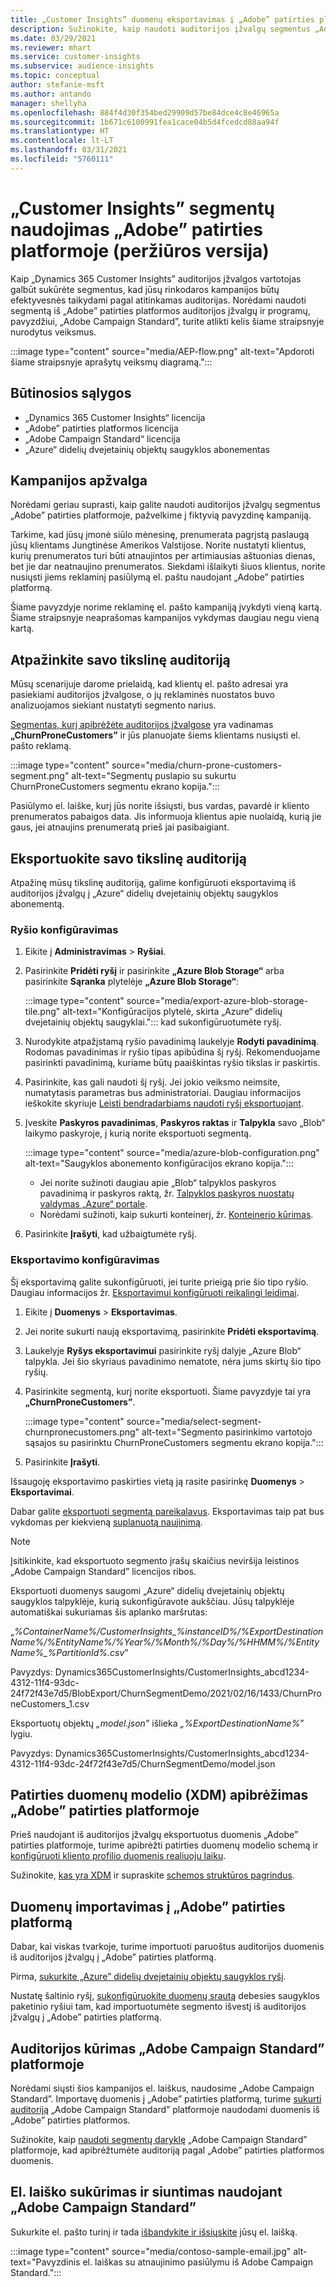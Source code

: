```yaml
---
title: „Customer Insights” duomenų eksportavimas į „Adobe” patirties platformą
description: Sužinokite, kaip naudoti auditorijos įžvalgų segmentus „Adobe” patirties platformoje.
ms.date: 03/29/2021
ms.reviewer: mhart
ms.service: customer-insights
ms.subservice: audience-insights
ms.topic: conceptual
author: stefanie-msft
ms.author: antando
manager: shellyha
ms.openlocfilehash: 884f4d30f354bed29909d57be84dce4c8e46965a
ms.sourcegitcommit: 1b671c6100991fea1cace04b5d4fcedcd88aa94f
ms.translationtype: HT
ms.contentlocale: lt-LT
ms.lasthandoff: 03/31/2021
ms.locfileid: "5760111"
---
```

# <a name="use-customer-insights-segments-in-adobe-experience-platform-preview"></a>„Customer Insights” segmentų naudojimas „Adobe” patirties platformoje (peržiūros versija)

Kaip „Dynamics 365 Customer Insights” auditorijos įžvalgos vartotojas galbūt sukūrėte segmentus, kad jūsų rinkodaros kampanijos būtų efektyvesnės taikydami pagal atitinkamas auditorijas. Norėdami naudoti segmentą iš „Adobe” patirties platformos auditorijos įžvalgų ir programų, pavyzdžiui, „Adobe Campaign Standard”, turite atlikti kelis šiame straipsnyje nurodytus veiksmus.

:::image type="content" source="media/AEP-flow.png" alt-text="Apdoroti šiame straipsnyje aprašytų veiksmų diagramą.":::

## <a name="prerequisites"></a>Būtinosios sąlygos

-   „Dynamics 365 Customer Insights“ licencija
-   „Adobe” patirties platformos licencija
-   „Adobe Campaign Standard“ licencija
-   „Azure“ didelių dvejetainių objektų saugyklos abonementas

## <a name="campaign-overview"></a>Kampanijos apžvalga

Norėdami geriau suprasti, kaip galite naudoti auditorijos įžvalgų segmentus „Adobe” patirties platformoje, pažvelkime į fiktyvią pavyzdinę kampaniją.

Tarkime, kad jūsų įmonė siūlo mėnesinę, prenumerata pagrįstą paslaugą jūsų klientams Jungtinėse Amerikos Valstijose. Norite nustatyti klientus, kurių prenumeratos turi būti atnaujintos per artimiausias aštuonias dienas, bet jie dar neatnaujino prenumeratos. Siekdami išlaikyti šiuos klientus, norite nusiųsti jiems reklaminį pasiūlymą el. paštu naudojant „Adobe” patirties platformą.

Šiame pavyzdyje norime reklaminę el. pašto kampaniją įvykdyti vieną kartą. Šiame straipsnyje neaprašomas kampanijos vykdymas daugiau negu vieną kartą.

## <a name="identify-your-target-audience"></a>Atpažinkite savo tikslinę auditoriją

Mūsų scenarijuje darome prielaidą, kad klientų el. pašto adresai yra pasiekiami auditorijos įžvalgose, o jų reklaminės nuostatos buvo analizuojamos siekiant nustatyti segmento narius.

[Segmentas, kurį apibrėžėte auditorijos įžvalgose](segments.md) yra vadinamas **„ChurnProneCustomers”** ir jūs planuojate šiems klientams nusiųsti el. pašto reklamą.

:::image type="content" source="media/churn-prone-customers-segment.png" alt-text="Segmentų puslapio su sukurtu ChurnProneCustomers segmentu ekrano kopija.":::

Pasiūlymo el. laiške, kurį jūs norite išsiųsti, bus vardas, pavardė ir kliento prenumeratos pabaigos data. Jis informuoja klientus apie nuolaidą, kurią jie gaus, jei atnaujins prenumeratą prieš jai pasibaigiant.

## <a name="export-your-target-audience"></a>Eksportuokite savo tikslinę auditoriją

Atpažinę mūsų tikslinę auditoriją, galime konfigūruoti eksportavimą iš auditorijos įžvalgų į „Azure“ didelių dvejetainių objektų saugyklos abonementą.

### <a name="configure-a-connection"></a>Ryšio konfigūravimas

1. Eikite į **Administravimas** > **Ryšiai**.

1. Pasirinkite **Pridėti ryšį** ir pasirinkite **„Azure Blob Storage“** arba pasirinkite **Sąranka** plytelėje **„Azure Blob Storage“**:

   :::image type="content" source="media/export-azure-blob-storage-tile.png" alt-text="Konfigūracijos plytelė, skirta „Azure“ didelių dvejetainių objektų saugyklai."::: kad sukonfigūruotumėte ryšį.

1. Nurodykite atpažįstamą ryšio pavadinimą laukelyje **Rodyti pavadinimą**. Rodomas pavadinimas ir ryšio tipas apibūdina šį ryšį. Rekomenduojame pasirinkti pavadinimą, kuriame būtų paaiškintas ryšio tikslas ir paskirtis.

1. Pasirinkite, kas gali naudoti šį ryšį. Jei jokio veiksmo neimsite, numatytasis parametras bus administratoriai. Daugiau informacijos ieškokite skyriuje [Leisti bendradarbiams naudoti ryšį eksportuojant](connections.md#allow-contributors-to-use-a-connection-for-exports).

1. Įveskite **Paskyros pavadinimas**, **Paskyros raktas** ir **Talpykla** savo „Blob“ laikymo paskyroje, į kurią norite eksportuoti segmentą.  
      
   :::image type="content" source="media/azure-blob-configuration.png" alt-text="Saugyklos abonemento konfigūracijos ekrano kopija."::: 
   
    - Jei norite sužinoti daugiau apie „Blob“ talpyklos paskyros pavadinimą ir paskyros raktą, žr. [Talpyklos paskyros nuostatų valdymas „Azure“ portale](/azure/storage/common/storage-account-manage).
    - Norėdami sužinoti, kaip sukurti konteinerį, žr. [Konteinerio kūrimas](/azure/storage/blobs/storage-quickstart-blobs-portal#create-a-container).

1. Pasirinkite **Įrašyti**, kad užbaigtumėte ryšį. 

### <a name="configure-an-export"></a>Eksportavimo konfigūravimas

Šį eksportavimą galite sukonfigūruoti, jei turite prieigą prie šio tipo ryšio. Daugiau informacijos žr. [Eksportavimui konfigūruoti reikalingi leidimai](export-destinations.md#set-up-a-new-export).

1. Eikite į **Duomenys** > **Eksportavimas**.

1. Jei norite sukurti naują eksportavimą, pasirinkite **Pridėti eksportavimą**.

1. Laukelyje **Ryšys eksportavimui** pasirinkite ryšį dalyje „Azure Blob“ talpykla. Jei šio skyriaus pavadinimo nematote, nėra jums skirtų šio tipo ryšių.

1. Pasirinkite segmentą, kurį norite eksportuoti. Šiame pavyzdyje tai yra **„ChurnProneCustomers”**.

   :::image type="content" source="media/select-segment-churnpronecustomers.png" alt-text="Segmento pasirinkimo vartotojo sąsajos su pasirinktu ChurnProneCustomers segmentu ekrano kopija.":::

1. Pasirinkite **Įrašyti**.

Išsaugoję eksportavimo paskirties vietą ją rasite pasirinkę **Duomenys** > **Eksportavimai**.

Dabar galite [eksportuoti segmentą pareikalavus](export-destinations.md#run-exports-on-demand). Eksportavimas taip pat bus vykdomas per kiekvieną [suplanuotą naujinimą](system.md).

> [!NOTE]
> Įsitikinkite, kad eksportuoto segmento įrašų skaičius neviršija leistinos „Adobe Campaign Standard” licencijos ribos.

Eksportuoti duomenys saugomi „Azure“ didelių dvejetainių objektų saugyklos talpyklėje, kurią sukonfigūravote aukščiau. Jūsų talpyklėje automatiškai sukuriamas šis aplanko maršrutas:

„*%ContainerName%/CustomerInsights_%instanceID%/%ExportDestinationName%/%EntityName%/%Year%/%Month%/%Day%/%HHMM%/%EntityName%_%PartitionId%.csv*”

Pavyzdys: Dynamics365CustomerInsights/CustomerInsights_abcd1234-4312-11f4-93dc-24f72f43e7d5/BlobExport/ChurnSegmentDemo/2021/02/16/1433/ChurnProneCustomers_1.csv

Eksportuotų objektų *„model.json”* išlieka *„%ExportDestinationName%”* lygiu.

Pavyzdys: Dynamics365CustomerInsights/CustomerInsights_abcd1234-4312-11f4-93dc-24f72f43e7d5/ChurnSegmentDemo/model.json

## <a name="define-experience-data-model-xdm-in-adobe-experience-platform"></a>Patirties duomenų modelio (XDM) apibrėžimas „Adobe” patirties platformoje

Prieš naudojant iš auditorijos įžvalgų eksportuotus duomenis „Adobe” patirties platformoje, turime apibrėžti patirties duomenų modelio schemą ir [konfigūruoti kliento profilio duomenis realiuoju laiku](https://experienceleague.adobe.com/docs/experience-platform/profile/tutorials/dataset-configuration.html#tutorials).

Sužinokite, [kas yra XDM](https://experienceleague.adobe.com/docs/experience-platform/xdm/home.html) ir supraskite [schemos struktūros pagrindus](https://experienceleague.adobe.com/docs/experience-platform/xdm/schema/composition.html#schema).

## <a name="import-data-into-adobe-experience-platform"></a>Duomenų importavimas į „Adobe” patirties platformą

Dabar, kai viskas tvarkoje, turime importuoti paruoštus auditorijos duomenis iš auditorijos įžvalgų į „Adobe” patirties platformą.

Pirma, [sukurkite „Azure” didelių dvejetainių objektų saugyklos ryšį](https://experienceleague.adobe.com/docs/experience-platform/sources/ui-tutorials/create/cloud-storage/blob.html#getting-started).    

Nustatę šaltinio ryšį, [sukonfigūruokite duomenų srautą](https://experienceleague.adobe.com/docs/experience-platform/sources/ui-tutorials/dataflow/cloud-storage.html#ui-tutorials) debesies saugyklos paketinio ryšiui tam, kad importuotumėte segmento išvestį iš auditorijos įžvalgų į „Adobe” patirties platformą.

## <a name="create-an-audience-in-adobe-campaign-standard"></a>Auditorijos kūrimas „Adobe Campaign Standard” platformoje

Norėdami siųsti šios kampanijos el. laiškus, naudosime „Adobe Campaign Standard”. Importavę duomenis į „Adobe” patirties platformą, turime [sukurti auditoriją](https://experienceleague.adobe.com/docs/campaign-standard/using/profiles-and-audiences/get-started-profiles-and-audiences.html#permission) „Adobe Campaign Standard” platformoje naudodami duomenis iš „Adobe” patirties platformos.

Sužinokite, kaip [naudoti segmentų daryklę](https://experienceleague.adobe.com/docs/campaign-standard/using/profiles-and-audiences/working-with-adobe-experience-platform/aep-using-segment-builder.html#building-a-segment) „Adobe Campaign Standard” platformoje, kad apibrėžtumėte auditoriją pagal „Adobe” patirties platformos duomenis.

## <a name="create-and-send-the-email-using-adobe-campaign-standard"></a>El. laiško sukūrimas ir siuntimas naudojant „Adobe Campaign Standard”

Sukurkite el. pašto turinį ir tada [išbandykite ir išsiųskite](https://experienceleague.adobe.com/docs/campaign-standard/using/testing-and-sending/get-started-sending-messages.html#preparing-and-testing-messages) jūsų el. laišką.

:::image type="content" source="media/contoso-sample-email.jpg" alt-text="Pavyzdinis el. laiškas su atnaujinimo pasiūlymu iš Adobe Campaign Standard.":::

